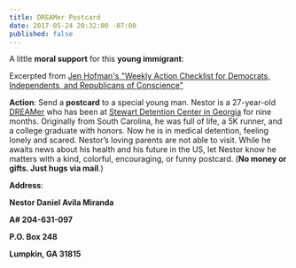 ```yaml
---
title: DREAMer Postcard
date: 2017-05-24 20:32:00 -07:00
published: false
---
```


A little **moral support** for this **young immigrant**:

Excerpted from [Jen Hofman's "Weekly Action Checklist for Democrats, Independents, and Republicans of Conscience"](https://jenniferhofmann.com/home/weekly-action-checklist-democrats-independents-republicans-conscience/)
 
**Action**: Send a **postcard** to a special young man.
Nestor is a 27-year-old [DREAMer](http://www.cnn.com/2017/02/16/politics/daca-explainer-dreamers/) who has been at [Stewart Detention Center in Georgia](https://en.wikipedia.org/wiki/Stewart_Detention_Center) for nine months. Originally from South Carolina, he was full of life, a 5K runner, and a college graduate with honors. Now he is in medical detention, feeling lonely and scared. Nestor’s loving parents are not able to visit. While he awaits news about his health and his future in the US, let Nestor know he matters with a kind, colorful, encouraging, or funny postcard. (**No money or gifts. Just hugs via mail**.)
 
**Address**: 

**Nestor Daniel Avila Miranda**

**A# 204-631-097**

**P.O. Box 248**

**Lumpkin, GA 31815**

